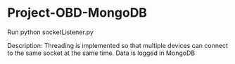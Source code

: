 # Project-OBD-MongoDB
Run python socketListener.py

Description:
Threading is implemented so that multiple devices can connect to the same socket at the same time.
Data is logged in MongoDB

